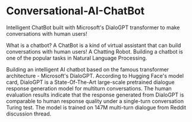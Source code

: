 # Conversational-AI-ChatBot
Intelligent ChatBot built with Microsoft's DialoGPT transformer to make conversations with human users!

What is a chatbot?
A ChatBot is a kind of virtual assistant that can build conversations with human users! A Chatting Robot. Building a chatbot is one of the popular tasks in Natural Language Processing.

Building an intelligent AI chatbot based on the famous transformer architecture - Microsoft's DialoGPT. According to Hugging Face's model card, DialoGPT is a State-Of-The-Art large-scale pretrained dialogue response generation model for multiturn conversations. The human evaluation results indicate that the response generated from DialoGPT is comparable to human response quality under a single-turn conversation Turing test. The model is trained on 147M multi-turn dialogue from Reddit discussion thread.
